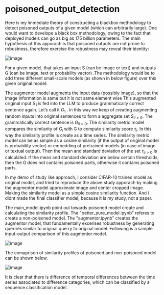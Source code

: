 # poisoned_output_detection

Here is my immediate theory of constructing a blackbox methodology to detect poisoned outputs of a given model (which can arbitrarily large). One would want to develope a black box methodology, owing to the fact that deployed models can go as big as 175 billion parameters. The main hypothesis of this apporach is that poisoned outputs are not prone to robustness, therefore exercise the robustness may reveal their identity:

![image](https://user-images.githubusercontent.com/47445756/231297814-a217fca0-71af-498c-8990-29d725f10ff5.png)


For a given model, that takes an input S (can be image or text) and outputs G (can be image, text or probability vector) .The methodology would be to add three different small-scale models (as shown in below figure) over this given original model:

The augmentor model augments the input data (possibly image), so that the image information is same but it is not same element wise This augmented original input $S_1$ is fed into the LLM to produce grammatically correct sentence again. Let’s call it $G_1$  . In this way we keep of creating augmenting random inputs into original sentences to form a aggregate set ${S_i }_{i>0}$. The grammatically correct sentence is ${G_i }_{i>0}$.
The similarity metric model compares the similarity of $G_i$ with G to compute similarity score $τ_i$. In this way the similarity profile is create as a time series. The similarity metric model can be as simple as a cosine similarity (if the output of original model is probability vector) or embedding of pretrained models (in case of image or textual output). Then the mean and standard deviation of the set ${τ_i }_{i>0}$ is calculated. If the mean and standard deviation are below certain thresholds, then the G does not contains poisoned parts, otherwise it contains poisoned parts.


In my demo of study like approach, I consider CIFAR-10 trained model as original model, and tried to reproduce the above study apporach by making the augmentor model approximate image and center cropped image. Making the similarity model as a simple cosine similarity function. And i didnt made the final classifier model, because it is my study, not a paper.

The main_model.ipynb point out towards poisoned model create and calculating the similarity profile. The "better_pure_model.ipynb" referes to create a non-poisoned model. The "augmentor.ipynb" creates the augmentor model, that fundamentally excerises robustness by generating querries similar to original querry to original model. Following is a sample input-output comparison of this augmentor model.

![image](https://user-images.githubusercontent.com/47445756/231302136-8c53ba91-81e5-4e5d-a1f5-8f58df8dc4f7.png)


The comaprison of similarity profiles of poisoned and non-poisoned model can be shown below.

![image](https://user-images.githubusercontent.com/47445756/231301494-8f356b8f-048b-4f97-9885-8883c61e0dd1.png)


It is clear that there is difference of temporal differences between the time series associated to difference categories, which can be classified by a sequence classification model.





